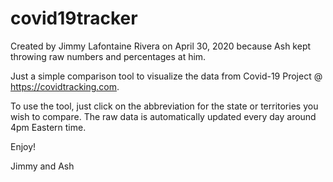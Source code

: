 # covid19tracker
Created by Jimmy Lafontaine Rivera on April 30, 2020 because Ash kept throwing raw numbers and percentages at him.

Just a simple comparison tool to visualize the data from Covid-19 Project @ https://covidtracking.com.

To use the tool, just click on the abbreviation for the state or territories you wish to compare. The raw data is automatically updated every day around 4pm Eastern time.

Enjoy!

Jimmy and Ash
